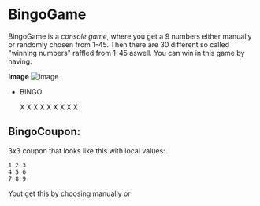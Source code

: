 # BingoGame

BingoGame is a *console game*, where you get a 9 numbers either manually or randomly chosen from 1-45. Then there are 30 different so called "winning numbers" raffled from 1-45 aswell. You can win in this game by having:

**Image**
![image](https://user-images.githubusercontent.com/14225151/57107888-8133ee00-6d31-11e9-8afd-68d64c7afddc.png)

  

- BINGO

  X X X
  X X X
  X X X

## BingoCoupon:
3x3 coupon that looks like this with local values:
    
    1 2 3
    4 5 6
    7 8 9
    
Yout get this by choosing manually or
